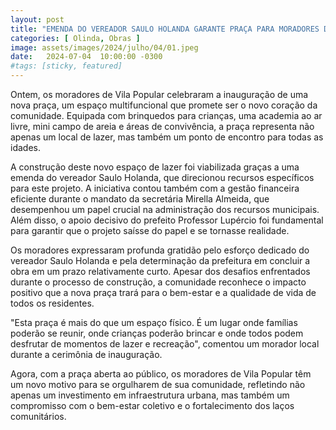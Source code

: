 ```yaml
---
layout: post
title: "EMENDA DO VEREADOR SAULO HOLANDA GARANTE PRAÇA PARA MORADORES DE VILA POPULAR"
categories: [ Olinda, Obras ]
image: assets/images/2024/julho/04/01.jpeg
date:   2024-07-04  10:00:00 -0300
#tags: [sticky, featured]
---
```

Ontem, os moradores de Vila Popular celebraram a inauguração de uma nova praça, um espaço multifuncional que promete ser o novo coração da comunidade. Equipada com brinquedos para crianças, uma academia ao ar livre, mini campo de areia e áreas de convivência, a praça representa não apenas um local de lazer, mas também um ponto de encontro para todas as idades.

A construção deste novo espaço de lazer foi viabilizada graças a uma emenda do vereador Saulo Holanda, que direcionou recursos específicos para este projeto. A iniciativa contou também com a gestão financeira eficiente durante o mandato da secretária Mirella Almeida, que desempenhou um papel crucial na administração dos recursos municipais. Além disso, o apoio decisivo do prefeito Professor Lupércio foi fundamental para garantir que o projeto saísse do papel e se tornasse realidade.

Os moradores expressaram profunda gratidão pelo esforço dedicado do vereador Saulo Holanda e pela determinação da prefeitura em concluir a obra em um prazo relativamente curto. Apesar dos desafios enfrentados durante o processo de construção, a comunidade reconhece o impacto positivo que a nova praça trará para o bem-estar e a qualidade de vida de todos os residentes.

"Esta praça é mais do que um espaço físico. É um lugar onde famílias poderão se reunir, onde crianças poderão brincar e onde todos podem desfrutar de momentos de lazer e recreação", comentou um morador local durante a cerimônia de inauguração.

Agora, com a praça aberta ao público, os moradores de Vila Popular têm um novo motivo para se orgulharem de sua comunidade, refletindo não apenas um investimento em infraestrutura urbana, mas também um compromisso com o bem-estar coletivo e o fortalecimento dos laços comunitários.